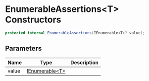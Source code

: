 # EnumerableAssertions&lt;T&gt; Constructors

```c#
protected internal EnumerableAssertions(IEnumerable<T>? value);
```

## Parameters

| Name | Type | Description |
| ---- | ---- | ----------- |
| value | [IEnumerable&lt;T&gt;](https://learn.microsoft.com/en-gb/dotnet/api/System.Collections.Generic.IEnumerable-1) |  |

